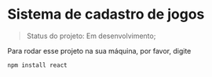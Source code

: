 <h1>Sistema de cadastro de jogos</h1>

> Status do projeto: Em desenvolvimento;

Para rodar esse projeto na sua máquina, por favor, digite

````
npm install react
````
